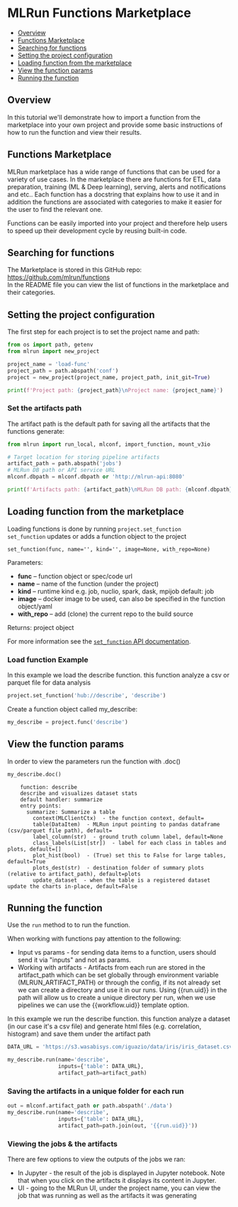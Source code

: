 # MLRun Functions Marketplace  <!-- omit in toc -->

- [Overview](#overview)
- [Functions Marketplace](#functions-marketplace)
- [Searching for functions](#searching-for-functions)
- [Setting the project configuration](#setting-the-project-configuration)
- [Loading function from the marketplace](#loading-function-from-the-marketplace)
- [View the function params](#view-the-function-params)
- [Running the function](#running-the-function)

## Overview

In this tutorial we'll demonstrate how to import a function from the marketplace into your own project and provide some basic instructions of how to run the function and view their results.

## Functions Marketplace

MLRun marketplace has a wide range of functions that can be used for a variety of use cases.
In the marketplace there are functions for ETL, data preparation, training (ML & Deep learning), serving, alerts and notifications and etc..
Each function has a docstring that explains how to use it and in addition the functions are associated with categories to make it easier for the user to find the relevant one.

Functions can be easily imported into your project and therefore help users to speed up their development cycle by reusing built-in code.

## Searching for functions

The Marketplace is stored in this GitHub repo: <https://github.com/mlrun/functions> <br>
In the README file you can view the list of functions in the marketplace and their categories.

## Setting the project configuration

The first step for each project is to set the project name and path:

```python
from os import path, getenv
from mlrun import new_project

project_name = 'load-func'
project_path = path.abspath('conf')
project = new_project(project_name, project_path, init_git=True)

print(f'Project path: {project_path}\nProject name: {project_name}')
```

### Set the artifacts path  <!-- omit in toc -->

The artifact path is the default path for saving all the artifacts that the functions generate:

```python
from mlrun import run_local, mlconf, import_function, mount_v3io

# Target location for storing pipeline artifacts
artifact_path = path.abspath('jobs')
# MLRun DB path or API service URL
mlconf.dbpath = mlconf.dbpath or 'http://mlrun-api:8080'

print(f'Artifacts path: {artifact_path}\nMLRun DB path: {mlconf.dbpath}')
```

## Loading function from the marketplace

Loading functions is done by running `project.set_function` <br>
`set_function` updates or adds a function object to the project

`set_function(func, name='', kind='', image=None, with_repo=None)`

Parameters:

- **func** – function object or spec/code url
- **name** – name of the function (under the project)
- **kind** – runtime kind e.g. job, nuclio, spark, dask, mpijob default: job
- **image** – docker image to be used, can also be specified in the function object/yaml
- **with_repo** – add (clone) the current repo to the build source

Returns: project object

For more information see the [`set_function` API documentation](api/mlrun.projects.html#mlrun.projects.MlrunProject.set_function).

### Load function Example  <!-- omit in toc -->

In this example we load the describe function. this function analyze a csv or parquet file for data analysis

```python
project.set_function('hub://describe', 'describe')
```

Create a function object called my_describe:

```python
my_describe = project.func('describe')
```

## View the function params

In order to view the parameters run the function with .doc()

```python
my_describe.doc()
```

``` text
    function: describe
    describe and visualizes dataset stats
    default handler: summarize
    entry points:
      summarize: Summarize a table
        context(MLClientCtx)  - the function context, default=
        table(DataItem)  - MLRun input pointing to pandas dataframe (csv/parquet file path), default=
        label_column(str)  - ground truth column label, default=None
        class_labels(List[str])  - label for each class in tables and plots, default=[]
        plot_hist(bool)  - (True) set this to False for large tables, default=True
        plots_dest(str)  - destination folder of summary plots (relative to artifact_path), default=plots
        update_dataset  - when the table is a registered dataset update the charts in-place, default=False
```

## Running the function

Use the `run` method to to run the function.

When working with functions pay attention to the following:

- Input vs params - for sending data items to a function, users should send it via "inputs" and not as params.
- Working with artifacts - Artifacts from each run are stored in the artifact_path which can be set globally through environment variable (MLRUN_ARTIFACT_PATH) or through the config, if its not already set we can create a directory and use it in our runs. Using {{run.uid}} in the path will allow us to create a unique directory per run, when we use pipelines we can use the {{workflow.uid}} template option.

In this example we run the describe function. this function analyze a dataset (in our case it's a csv file) and generate html files (e.g. correlation, histogram) and save them under the artifact path

```python
DATA_URL = 'https://s3.wasabisys.com/iguazio/data/iris/iris_dataset.csv'

my_describe.run(name='describe',
                inputs={'table': DATA_URL},
                artifact_path=artifact_path)
```

### Saving the artifacts in a unique folder for each run  <!-- omit in toc -->

```python
out = mlconf.artifact_path or path.abspath('./data')
my_describe.run(name='describe',
                inputs={'table': DATA_URL},
                artifact_path=path.join(out, '{{run.uid}}'))
```

### Viewing the jobs & the artifacts  <!-- omit in toc -->

There are few options to view the outputs of the jobs we ran:

- In Jupyter - the result of the job is displayed in Jupyter notebook. Note that when you click on the artifacts it displays its content in Jupyter.
- UI - going to the MLRun UI, under the project name, you can view the job that was running as well as the artifacts it was generating

